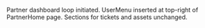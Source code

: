 Partner dashboard loop initiated.
UserMenu inserted at top-right of PartnerHome page.
Sections for tickets and assets unchanged.
